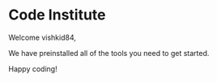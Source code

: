 # Code Institute

Welcome vishkid84,

We have preinstalled all of the tools you need to get started.

Happy coding!